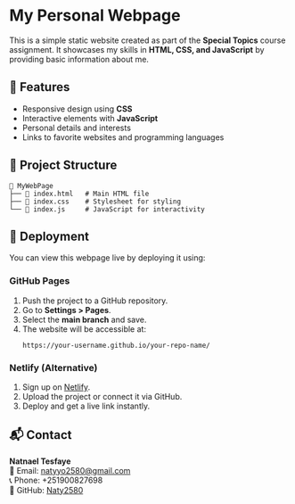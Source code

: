 # My Personal Webpage

This is a simple static website created as part of the **Special Topics** course assignment. It showcases my skills in **HTML, CSS, and JavaScript** by providing basic information about me.

## 🚀 Features
- Responsive design using **CSS**
- Interactive elements with **JavaScript**
- Personal details and interests
- Links to favorite websites and programming languages

## 📂 Project Structure
```
📁 MyWebPage
├── 📄 index.html   # Main HTML file
├── 📄 index.css    # Stylesheet for styling
└── 📄 index.js     # JavaScript for interactivity
```

## 📌 Deployment
You can view this webpage live by deploying it using:

### **GitHub Pages**
1. Push the project to a GitHub repository.
2. Go to **Settings > Pages**.
3. Select the **main branch** and save.
4. The website will be accessible at:
   ```
   https://your-username.github.io/your-repo-name/
   ```

### **Netlify** (Alternative)
1. Sign up on [Netlify](https://www.netlify.com/).
2. Upload the project or connect it via GitHub.
3. Deploy and get a live link instantly.

## 📬 Contact
**Natnael Tesfaye**  
📧 Email: [natyyo2580@gmail.com](mailto:natyyo2580@gmail.com)  
📞 Phone: +251900827698  
🔗 GitHub: [Naty2580](https://github.com/Naty2580)

